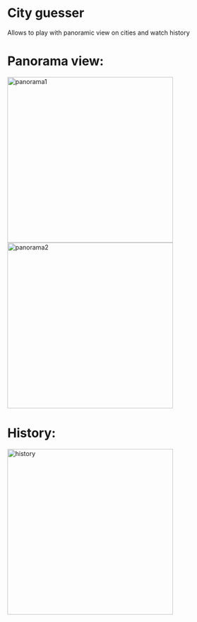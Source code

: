 # City guesser
Allows to play with panoramic view on cities and watch history
# Panorama view:
<img width="375" alt="panorama1" src="https://imgur.com/a/mJlA1Ki.png">
<img width="375" alt="panorama2" src="https://imgur.com/a/Epouyx9.png">

# History:
<img width="375" alt="history" src="https://imgur.com/a/2jfH5mv.png">

